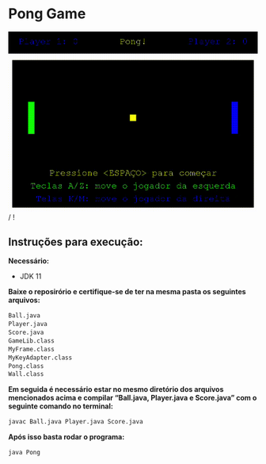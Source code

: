 # Pong Game

![ Pong GIF](pong.gif) / ! [](pong.gif)

## Instruções para execução:

**Necessário:**
- JDK 11

**Baixe o reposirório e certifique-se de ter na mesma pasta os seguintes arquivos:**

```bash
Ball.java
Player.java
Score.java
GameLib.class
MyFrame.class
MyKeyAdapter.class
Pong.class
Wall.class
```

**Em seguida é necessário estar no mesmo diretório dos arquivos mencionados acima e compilar “Ball.java, Player.java e Score.java” com o seguinte comando no terminal:**
```bash
javac Ball.java Player.java Score.java
```

**Após isso basta rodar o programa:**
```bash
java Pong
```
